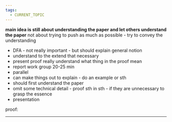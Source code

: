 ```yaml
---
tags:
  - CURRENT_TOPIC
---
```

**main idea is still about understanding the paper and let others understand the paper**
not about trying to push as much as possible - try to convey the understanding 
- DFA - not really important - but should explain general notion 
- understand to the extend that necessary 
- present proof really understand what thing in the proof mean 
- report work group 20-25 min 
- parallel 
- can make things out to explain - do an example or sth
- should first understand the paper 
- omit some technical detail - proof sth in sth - if they are unnecessary to grasp the essence
- presentation 

proof:

----------------------------------------

